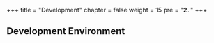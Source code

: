 +++
title = "Development"
chapter = false
weight = 15
pre = "<b>2. </b>"
+++

## Development Environment

